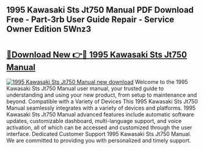 ## 1995 Kawasaki Sts Jt750 Manual PDF Download Free - Part-3rb User Guide Repair - Service Owner Edition 5Wnz3

# <h2><a href="http://bc81333.oget.top/?id=1995+Kawasaki+Sts+Jt750+Manual">🔗Download New 👉🔴 1995 Kawasaki Sts Jt750 Manual</a></h2>

[![1995 Kawasaki Sts Jt750 Manual new download](https://i.imgur.com/5g1atiW.png)](http://bc81333.oget.top/?id=1995+Kawasaki+Sts+Jt750+Manual)
Welcome to the 1995 Kawasaki Sts Jt750 Manual user manual, your trusted guide to understanding and using your new product, from setup to maintenance and beyond. Compatible with a Variety of Devices This 1995 Kawasaki Sts Jt750 Manual seamlessly integrates with a variety of devices and platforms. 1995 Kawasaki Sts Jt750 Manual advanced features include automatic software updates, customizable dashboard, multi-language support, and voice activation, all of which can be accessed and customized through the user interface. Dedicated Customer Support 1995 Kawasaki Sts Jt750 Manual. We are committed to providing you with personalized and timely support.
